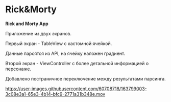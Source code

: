 # Rick&Morty

<b>Rick and Morty App</b>

Приложение из двух экранов. </br>

Первый экран - TableView c кастомной ячейкой. </br>

Данные парсятся из API, на ячейку наложен градиент. </br>

Второй экран - ViewController с более детальной информацией о персонаже.</br>

Добавлено постраничное переключение между результатами парсинга. </br>

https://user-images.githubusercontent.com/60708718/163799003-3c08e3a1-65e3-4b14-bfc9-2771a31b348e.mov

